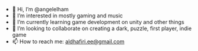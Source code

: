 - 👋 Hi, I’m @angelelham
- 👀 I’m interested in mostly gaming and music
- 🌱 I’m currently learning game development on unity and other things
- 💞️ I’m looking to collaborate on creating a dark, puzzle, first player, indie game
- 📫 How to reach me: aldhafiri.ee@gmail.com

<!---
angelelham/angelelham is a ✨ special ✨ repository because its `README.md` (this file) appears on your GitHub profile.
You can click the Preview link to take a look at your changes.
--->
